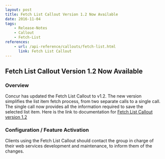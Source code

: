 ```yaml
---
layout: post
title: Fetch List Callout Version 1.2 Now Available
date: 2016-11-04
tags:
    - Release-Notes
    - Callout
    - Fetch-List
references:
    - url: /api-reference/callouts/fetch-list.html
      link: Fetch List Callout
---
```



## Fetch List Callout Version 1.2 Now Available

### Overview
Concur has updated the Fetch List Callout to v1.2. The new version simplifies the list item fetch process, from two separate calls to a single call. The single call now provides all the information required to save the selected list item.
Here is the link to documentation for [Fetch List Callout version 1.2](/api-reference/callouts/fetch-list.html)

### Configuration / Feature Activation
Clients using the Fetch List Callout should contact the group in charge of their web services development and maintenance, to inform them of the changes.
